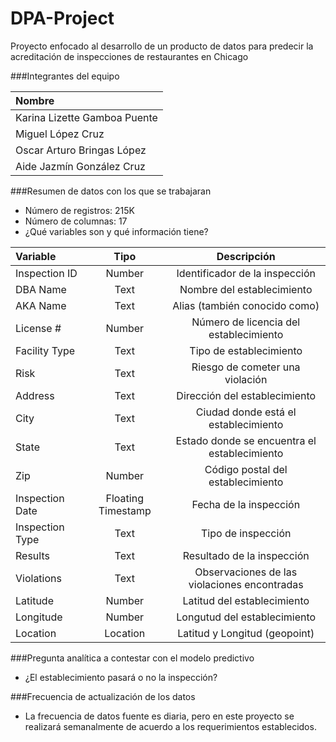 # DPA-Project
Proyecto enfocado al desarrollo de un producto de datos para predecir la acreditación de inspecciones de restaurantes en Chicago

###Integrantes del equipo

| Nombre |
| :------- |
| Karina Lizette Gamboa Puente|
| Miguel López Cruz|
| Oscar Arturo Bringas López|
| Aide Jazmín González Cruz|

###Resumen de  datos con los que se trabajaran

- Número de registros: 215K
- Número de columnas: 17
- ¿Qué variables son y qué información tiene?

| Variable | Tipo  | Descripción |
| :------- | :----:| :---------: |
|Inspection ID|Number|Identificador de la inspección|
|DBA Name|Text|Nombre del establecimiento|
|AKA Name|Text|Alias (también conocido como)|
|License #|Number|Número de licencia del establecimiento|
|Facility Type|Text|Tipo de establecimiento|
|Risk|Text|Riesgo de cometer una violación|
|Address|Text|Dirección del establecimiento|
|City|Text|Ciudad donde está el establecimiento|
|State|Text|Estado donde se encuentra el establecimiento|
|Zip|Number|Código postal del establecimiento|
|Inspection Date|Floating Timestamp|Fecha de la inspección|
|Inspection Type|Text|Tipo de inspección|
|Results|Text|Resultado de la inspección|
|Violations|Text|Observaciones de las violaciones encontradas|
|Latitude|Number|Latitud del establecimiento|
|Longitude|Number|Longutud del establecimiento|
|Location|Location|Latitud y Longitud (geopoint)|
    
###Pregunta analítica a contestar con el modelo predictivo

- ¿El establecimiento pasará o no la inspección?

###Frecuencia de actualización de los datos

- La frecuencia de datos fuente es diaria, pero en este proyecto se realizará semanalmente de acuerdo a los requerimientos establecidos.
